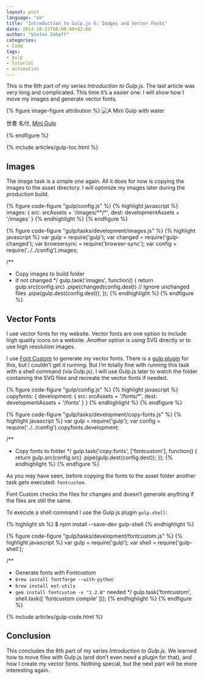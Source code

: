 ```yaml
---
layout: post
language: "en"
title: "Introduction to Gulp.js 6: Images and Vector Fonts"
date: 2014-10-23T08:00:00+02:00
author: "Stefan Imhoff"
categories:
- Code
tags:
- gulp
- tutorial
- automation
---
```


This is the 6th part of my series *Introduction to Gulp.js*. The last article was very long and complicated. This time it’s a easier one: I will show how I move my images and generate vector fonts.

{% figure image-figure attribution %}
<img src="/assets/images/artikel/gulp-tutorial-6.jpg" alt="A Mini Gulp with water">
<p class="attribution-text"><i class="icon-cc"></i> 世書 名付, <a href="https://www.flickr.com/photos/nseika/9477122568">Mini Gulp</a></p>
{% endfigure %}

{% include articles/gulp-toc.html %}

## Images
The image task is a simple one again. All it does for now is copying the images to the asset directory. I will optimize my images later during the production build.

{% figure code-figure "gulp/config.js" %}
{% highlight javascript %}
images: {
  src:  srcAssets + '/images/**/*',
  dest: developmentAssets + '/images'
}
{% endhighlight %}
{% endfigure %}

{% figure code-figure "gulp/tasks/development/images.js" %}
{% highlight javascript %}
var gulp        = require('gulp');
var changed     = require('gulp-changed');
var browsersync = require('browser-sync');
var config      = require('../../config').images;

/**
 * Copy images to build folder
 * if not changed
 */
gulp.task('images', function() {
  return gulp.src(config.src)
    .pipe(changed(config.dest)) // Ignore unchanged files
    .pipe(gulp.dest(config.dest));
});
{% endhighlight %}
{% endfigure %}

## Vector Fonts
I use vector fonts for my website. Vector fonts are one option to include high quality icons on a website. Another option is using SVG directly or to use high resolution images.

I use [Font Custom](http://fontcustom.com/) to generate my vector fonts. There is a [gulp plugin](https://www.npmjs.org/package/gulp-fontcustom/) for this, but I couldn’t get it running. But I’m totally fine with running this task with a shell command (via Gulp.js). I will use Gulp.js later to watch the folder containing the SVG files and recreate the vector fonts if needed.


{% figure code-figure "gulp/config.js" %}
{% highlight javascript %}
copyfonts: {
  development: {
    src:  srcAssets + '/fonts/*',
    dest: developmentAssets + '/fonts'
  }
}
{% endhighlight %}
{% endfigure %}

{% figure code-figure "gulp/tasks/development/copy-fonts.js" %}
{% highlight javascript %}
var gulp   = require('gulp');
var config = require('../../config').copyfonts.development;

/**
 * Copy fonts to folder
 */
gulp.task('copy:fonts', ['fontcustom'], function() {
  return gulp.src(config.src)
    .pipe(gulp.dest(config.dest));
});
{% endhighlight %}
{% endfigure %}

As you may have seen, before copying the fonts to the asset folder another task gets executed: `fontcustom`.

Font Custom checks the files for changes and doesn’t generate anything if the files are still the same.

To execute a shell command I use the Gulp.js plugin `gulp-shell`:

{% highlight sh %}
$ npm install --save-dev gulp-shell
{% endhighlight %}

{% figure code-figure "gulp/tasks/development/fontcustom.js" %}
{% highlight javascript %}
var gulp  = require('gulp');
var shell = require('gulp-shell');

/**
 * Generate fonts with Fontcustom
 * `brew install fontforge --with-python`
 * `brew install eot-utils`
 * `gem install fontcustom -v "1.2.0"` needed
 */
gulp.task('fontcustom', shell.task([
  'fontcustom compile'
]));
{% endhighlight %}
{% endfigure %}

{% include articles/gulp-code.html %}

## Conclusion
This concludes the 6th part of my series *Introduction to Gulp.js*. We learned how to move files with Gulp.js (and don’t even need a plugin for that), and how I create my vector fonts. Nothing special, but the next part will be more interesting again.
